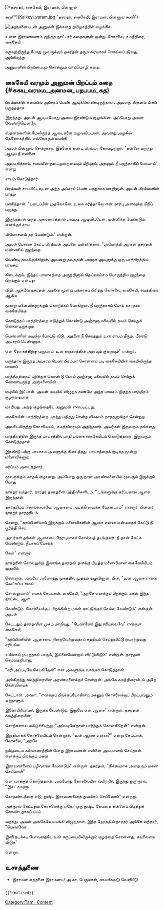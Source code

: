 ![*தசரதர், கைகேயி, இராமன், பின்னால்
கூனி*](Kaikeyi_varam.jpg "தசரதர், கைகேயி, இராமன், பின்னால் கூனி")
![*அஞ்சனையுடன் அனுமன்*](அஞ்சனை.jpg "அஞ்சனையுடன் அனுமன்") இக்கதை தமிழகத்தில் வழக்கில்
உள்ள இராமாயணம் குறித்த நாட்டார் கதைகளுள் ஒன்று. கோசலை, சுமத்திரை, கைகேயி
கருவுற்றிருந்த போது மூவருக்கும் தசரதன் தரும் வரமாகச் சொல்லப்படுவது. அங்கிருந்து
அனுமனின் பிறப்பையும் சொல்லும் வாய்மொழி கதை.

## கைகேயி வரமும் அனுமன் பிறப்பும் கதை {#ககய_வரமம_அனமன_பறபபம_கத}

பிரம்மனின் சபையில் அப்சரப் பெண் ஆடிக்கொண்டிருந்தாள். அவளது ஸ்தனம் மிகப் பருத்ததாக
இருந்தது. அவள் ஆடிய போது அவை இரண்டும் குலுங்கின. அப்போது அவள் வேண்டுமென்றே
ஸ்தனங்களின் மேலிருந்த ஆடைகளை நழுவவிட்டாள். அவளது அழகில் தேலோகத்தில் எல்லோரும் மயங்கி
அவள் பின்னால் சென்றனர். இதனைக் கண்ட பிரம்மா கோபமுற்றார். \"தன்னை மறந்து ஆடிய நீ என்னை
அவமதித்தாய். சபையின் நடைமுறையையும் மீறினாய். அதனால் நீ பருந்தாகிப் போவாய்\" என்று
சாபம் கொடுத்தார்.

பிரம்மன் சாபமிட்டவுடன் அந்த அப்சரப் பெண் பருந்தாக மாறினாள். அவள் பிரம்மனின் பாதம்
பணிந்தாள். \"படைப்பின் முதலோனே, உலக கர்த்தாவே என் மார்பு அளவுக்கு மீறிப் பருத்து
இருந்ததால் வந்த அகங்காரத்தால் அப்படி ஆடிவிட்டேன். மன்னிக்க வேண்டும். எனக்குச் சாப
விமோசனம் தர வேண்டும்.\" என்றாள்.

அவள் பேச்சை கேட்ட பிரம்மன் அவளை மன்னித்தார். \"அயோத்தி அரசன் தசரதன் மண்ணில் குழந்தை
வேண்டி தவமிருக்கிறான். அவனது தவத்தின் பயனாக அவனுக்கு ஒரு பாத்திரத்தில் பாயசம்
கிடைக்கும். இந்தப் பாயாசத்தை அருந்தினால் தெய்வாம்சம் பொருந்திய குழந்தை பிறக்கும் என்பது
விதி. ஆகவே தசரதன் அதனை மூன்று பங்காகப் பிரித்து கோசலை, கைகேயி, சுமத்திரை ஆகிய
மூன்று மனைவிகளுக்கும் கொடுக்கப் போகிறான். நீ பருந்தாகப் போய் தசரதன் கைகேயிக்கு
கொடுத்தப் பாத்திரத்தை எடுத்துக் கொண்டு அஞ்சனா மலையில் தவம் செய்துக் கொண்டிருக்கும்
பெண்ணின் மடியில் போட்டு விடு. அதனை நீ செய்ததும் உன் சாபம் தீரும். மீண்டு அப்சரப் பெண்ணாக
என் லோகத்திற்கு வருவாய். உன் ஸ்தனத்தின் அளவும் குறையும்\" என்றார்.

பருந்தாக இருந்த அப்சரப் பெண் பிரம்மா சொன்னப் படி கைகேயியின் கையிலிருந்த பாயசப்
பாத்திரத்தைப் பறித்துக் கொண்டு போய் அஞ்சனா மலையில் தவம் செய்துக் கொண்டிருந்த அஞ்சனையின்
மடியில் இட்டாள். அவள் மடியில் விழுந்த கணமே அந்த பாயசம் இருந்த பாத்திரம் குழந்தையாக
மாறியது. அந்த குழந்தையே அனுமன் எனப்பட்டது.

கைகேயின் பாத்திரத்தை பருந்து பறித்து சென்ற விஷயம் தசரதனுக்குச் சென்றது.
அவரிடமிருந்து கோசலையும், சுமத்திரையும் அறிந்தனர். அவர்கள் இருவரும் தங்களது
பாத்திரத்தில் இருந்த பாயசத்தில் பாதி பங்கை கைகேயிடம் கொடுத்தனர். இருவரும் கொடுத்ததால்
இரண்டு பங்கு பாயாசம அவளுக்கு கிடைத்தது. பாயசத்தைக் குடித்த மூன்று மனைவிகளும்
கர்ப்பம் அடைந்தனர்.

மூவருக்கும் மாதம் ஏழானது. அப்போது ஒரு நாள் அரண்மனையில் மூவரும் இருக்கும் போது
நாரதர் வந்தார். நாரதர் தசரதரின் பத்தினிகளிடம், \"உங்களுக்கு கர்ப்பகால ஆசை இருந்தால்
தசரதரிடம் சொல்லலாமே. ஆசையை அடக்கி வைக்க வேண்டாம்\" என்றார். பின்னர் நாரதர் தசரதரிடம்
சென்று, \"கர்ப்பிணியாய் இருக்கும் மனைவிகளின் ஆசை என்ன என்பதைக் கேட்டு நீ பூர்த்தி செய்.
அவர்கள் தங்கள் ஆசையை நேரடியாகச் சொல்லத் தயங்குவர். நீ தான் கேட்க வேண்டும். நீயாகப் போய்க்
கேள்\" என்றார்.

நாரதரின் சொல்லுக்கு இணங்க தசரதன் தனக்கு பிடித்த மனைவியான கைகேயியிடம் முதலில்
சென்றான். அவளை அணைத்து முகத்தில் முத்தம் தழுவினான். பின், \"உன் ஆசை என்ன வெட்கப்படாமல்
சொல்லுவாய்\" எனக் கேட்டான். கைகேயி, \"அரசே எனக்குப் பிறக்கும் மகன் இந்த நாட்டை ஆள
வேண்டும். கோசலைக்குப் பிறக்கின்ற மகன் காட்டுக்குச் செல்ல வேண்டும்\" என்றாள். அவள்
கேட்டதும் தசரதனின் முகம் மாறியது. \"பெண்ணே இது சரியல்லவே\" என்றான். கைகேயி,
\"கர்ப்பிணியின் ஆசையை நிறைவேற்றுவதாய் சத்தியம் செய்துவிட்டு ஏமாற்றுவது சரியல்ல.
உம்மால் முடிந்தால் பாரும், இல்லையென்றால் விட்டுவிடும்\" என்றாள். தசரதன் செய்வதறியாது,
\"சரி அப்படியே செய்கிறேன்\" என அவளுக்கு வாக்குக் கொடுத்தான்.

அங்கிருந்து சுமத்திரையின் அரண்மனைக்குச் சென்றான். அங்கே சுமத்திரையிடம் அதே கேள்வியைக்
கேட்டான். அவள், \"எனக்குப் பிறக்கப்போகின்ற மகனும் கோசலைக்குப் பிறப்பவனும் எந்நாளும்
இணைபிரியாமல் இருக்க வேண்டும். இதுவே என் ஆசை\" என்றாள். தசரதன் சுமத்திரையின்
சொற்களால் மகிழ்ச்சியுற்று, \"அப்படியே நான் பார்த்துக் கொள்கிறேன்\" என்றான்.

இறுதியாகக் கோசலையிடம் சென்றான். \"உன் ஆசை என்ன?\" என்று கேட்டான். கோசலை, \"அரசே
நம்முடைய கல்யாணத்தின் போது இராவணன் என்னை அவமானம் செய்தான். எனக்குப் பிறக்கும் மகன்
இராவணனைப் பழிவாங்க வேண்டும்\" என்றாள். தசரதன், \"நிச்சயமாக அதை நம் மகன் செய்வான்\"
என வாக்குக் கொடுத்தான். அப்போது கோசலையின் வயிற்றில் இருந்து ஒரு குரல், \"இலட்சுமணா
கோதண்டத்தை எடு; துஷ்ட இராவணனைத் துவம்சம் செய்வோம்\" என்றது.

அக்குரல் கேட்டதும் கோசலைக்கு ஏதோ ஒரு துஷ்ட தேவதை தன்னைப் பிடித்துக் கொண்டதாகப் பயம்
வந்தது. அவள் அங்கேயே மயங்கி விழுந்தாள். இந்த நேரத்தில் நாரதர் அங்கே வந்தார், \"பெண்ணே
இனி நடக்கப் போவதையே உன் கருப்பையிலிருக்கும் குழந்தை சொன்னது. கவலையை விடுக\"
என்றார்.

## உசாத்துணை

-   இராமன் எத்தனை இராமனடி! அ.கா. பெருமாள், காலச்சுவடு வெளியீடு

```{=mediawiki}
{{Finalised}}
```
[Category:Tamil Content](Category:Tamil_Content "wikilink")
